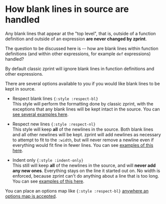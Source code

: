 # How blank lines in source are handled

Any blank lines that appear at the "top level", that is, outside of
a function definition and outside of an expression __are never changed
by zprint__.

The question to be discussed here is -- how are blank lines within function
definitions (and within other expressions, for example `def` expressions)
handled? 

By default classic zprint will ignore blank lines in function definitions
and other expressions.  

There are several options available to you if you would like blank lines
to be kept in source.

  * Respect blank lines `{:style :respect-bl}`  
  This style will perform the formatting done by classic zprint, with the
  exceptions that any blank lines will be kept intact in the source.
  You can [see several examples here](../types/respectbl.md).

  * Respect new lines `{:style :respect-nl}`  
  This style will keep __all__ of the newlines in the source.  Both blank
  lines and all other newlines will be kept.  zprint will add newlines as
  necessary to attempt to fit to the `:width`, but will never remove a
  newline even if everything would fit fine in fewer lines.
  You can see [examples of this here](../reference.md#respect-nl).
  
  * Indent only `{:style :indent-only}`  
  This still will keep __all__ of the newlines in the source, and will
  __never add any new ones__.  Everything stays on the line it started
  out on.  No width is enforced, because zprint can't do anything about
  a line that is too long.  You can see 
  [examples of this here](../types/indentonly.md).

You can place an options map like `{:style :respect-bl}`
[anywhere an options map is accepted](../altering.md#2-get-the-options-map-recognized-by-zprint-when-formatting).

